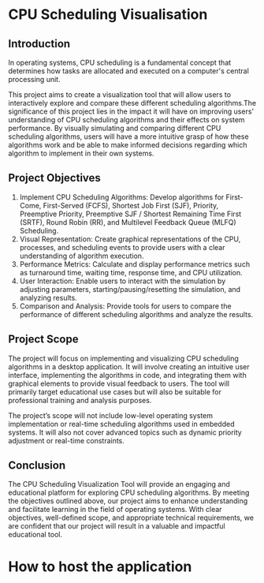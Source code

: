# CPU Scheduling Visualisation

## Introduction

In operating systems, CPU scheduling is a fundamental concept that determines how tasks are allocated and executed on a computer's central processing unit.

This project aims to create a visualization tool that will allow users to interactively explore and compare these different scheduling algorithms.The significance of this project lies in the impact it will have on improving users' understanding of CPU scheduling algorithms and their effects on system performance. By visually simulating and comparing different CPU scheduling algorithms, users will have a more intuitive grasp of how these algorithms work and be able to make informed decisions regarding which algorithm to implement in their own systems.

## Project Objectives

1. Implement CPU Scheduling Algorithms: Develop algorithms for First-Come, First-Served (FCFS), Shortest Job First (SJF), Priority, Preemptive Priority, Preemptive SJF / Shortest Remaining Time First (SRTF), Round Robin (RR), and Multilevel Feedback Queue (MLFQ) Scheduling.
2. Visual Representation: Create graphical representations of the CPU, processes, and
   scheduling events to provide users with a clear understanding of algorithm execution.
3. Performance Metrics: Calculate and display performance metrics such as turnaround
   time, waiting time, response time, and CPU utilization.
4. User Interaction: Enable users to interact with the simulation by adjusting parameters,
   starting/pausing/resetting the simulation, and analyzing results.
5. Comparison and Analysis: Provide tools for users to compare the performance of different scheduling algorithms and analyze the results.

## Project Scope

The project will focus on implementing and visualizing CPU scheduling algorithms in a desktop application. It will involve creating an intuitive user interface, implementing the algorithms in code, and integrating them with graphical elements to provide visual feedback to users. The tool will primarily target educational use cases but will also be suitable for professional training and analysis purposes.

The project’s scope will not include low-level operating system implementation or real-time scheduling algorithms used in embedded systems. It will also not cover advanced topics such as dynamic priority adjustment or real-time constraints.

## Conclusion

The CPU Scheduling Visualization Tool will provide an engaging and educational platform for exploring CPU scheduling algorithms. By meeting the objectives outlined above, our project aims to enhance understanding and facilitate learning in the field of operating systems. With clear objectives, well-defined scope, and appropriate technical requirements, we are confident that our project will result in a valuable and impactful educational tool.

# How to host the application
